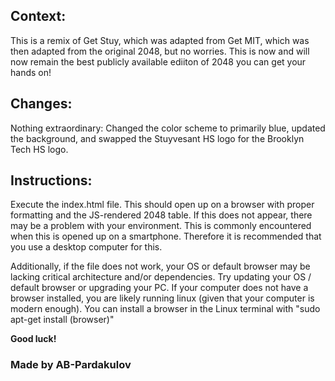 ## **Context:**

This is a remix of Get Stuy, which was adapted from Get MIT, which was then adapted from the original 2048, but no worries. This is now and will now remain the best publicly available ediiton of 2048 you can get your hands on!

## **Changes:**

Nothing extraordinary: Changed the color scheme to primarily blue, updated the background, and swapped the Stuyvesant HS logo for the Brooklyn Tech HS logo.

## **Instructions:**

Execute the index.html file.
This should open up on a browser with proper formatting and the JS-rendered 2048 table. If this does not appear, there may be a problem with your environment. This is commonly encountered when this is opened up on a smartphone. Therefore it is recommended that you use a desktop computer for this. 

Additionally, if the file does not work, your OS or default browser may be lacking critical architecture and/or dependencies. Try updating your OS / default browser or upgrading your PC.
If your computer does not have a browser installed, you are likely running linux (given that your computer is modern enough). You can install a browser in the Linux terminal with "sudo apt-get install (browser)"

**Good luck!**

### Made by AB-Pardakulov
